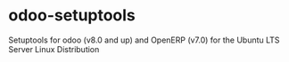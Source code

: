 odoo-setuptools
===============

Setuptools for odoo (v8.0 and up) and OpenERP (v7.0) for the Ubuntu LTS Server Linux Distribution
